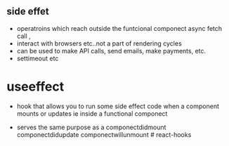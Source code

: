  ## side effet 
  - operatroins which reach outside the funtcional componect async fetch call ,
  - interact with browsers etc..not a part of rendering cycles
  -  can be used to make API calls, send emails, make payments, etc. 
  - settimeout etc 



 # useeffect 
 - hook that allows you to run some side effect code when a component mounts or updates ie inside a functional componect 

 - serves the same purpose as a componectdidmount componectdidupdate componectwillunmount
#   r e a c t - h o o k s  
 
